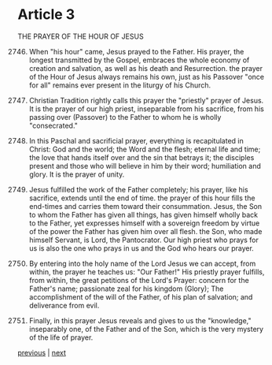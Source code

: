 # Article 3

THE PRAYER OF THE HOUR OF JESUS

2746. When "his hour" came, Jesus prayed to the Father. His prayer, the longest transmitted by the Gospel, embraces the whole economy of creation and salvation, as well as his death and Resurrection. the prayer of the Hour of Jesus always remains his own, just as his Passover "once for all" remains ever present in the liturgy of his Church.

2747. Christian Tradition rightly calls this prayer the "priestly" prayer of Jesus. It is the prayer of our high priest, inseparable from his sacrifice, from his passing over (Passover) to the Father to whom he is wholly "consecrated."

2748. In this Paschal and sacrificial prayer, everything is recapitulated in Christ: God and the world; the Word and the flesh; eternal life and time; the love that hands itself over and the sin that betrays it; the disciples present and those who will believe in him by their word; humiliation and glory. It is the prayer of unity.

2749. Jesus fulfilled the work of the Father completely; his prayer, like his sacrifice, extends until the end of time. the prayer of this hour fills the end-times and carries them toward their consummation. Jesus, the Son to whom the Father has given all things, has given himself wholly back to the Father, yet expresses himself with a sovereign freedom by virtue of the power the Father has given him over all flesh. the Son, who made himself Servant, is Lord, the Pantocrator. Our high priest who prays for us is also the one who prays in us and the God who hears our prayer.

2750. By entering into the holy name of the Lord Jesus we can accept, from within, the prayer he teaches us: "Our Father!" His priestly prayer fulfills, from within, the great petitions of the Lord's Prayer: concern for the Father's name; passionate zeal for his kingdom (Glory); The accomplishment of the will of the Father, of his plan of salvation; and deliverance from evil.

2751. Finally, in this prayer Jesus reveals and gives to us the "knowledge," inseparably one, of the Father and of the Son, which is the very mystery of the life of prayer.

[previous](https://github.com/Tenari/non-fiction/blob/master/catechism/__P9S.md) | [next](https://github.com/Tenari/non-fiction/blob/master/catechism/__P9U.md)